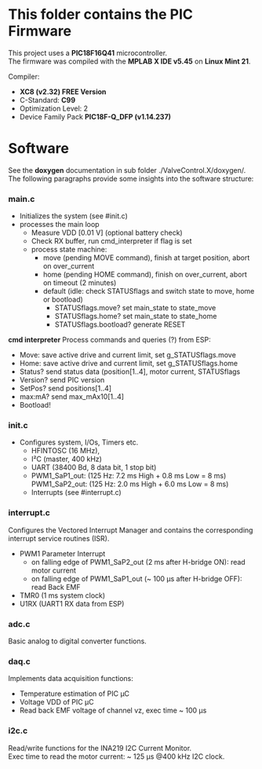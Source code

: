 # This folder contains the PIC Firmware
This project uses a **PIC18F16Q41** microcontroller. <br> 
The firmware was compiled with the **MPLAB X IDE v5.45** on **Linux Mint 21**. <br>

Compiler:
- **XC8 (v2.32) FREE Version**
- C-Standard: **C99**
- Optimization Level: 2
- Device Family Pack **PIC18F-Q_DFP (v1.14.237)**

# Software
See the **doxygen** documentation in sub folder ./ValveControl.X/doxygen/.
The following paragraphs provide some insights into the software structure:

### main.c
- Initializes the system (see #init.c)
- processes the main loop
  - Measure VDD [0.01 V] (optional battery check)
  - Check RX buffer, run cmd_interpreter if flag is set
  - process state machine:
    - move (pending MOVE command), finish at target position, abort on over_current
    - home (pending HOME command), finish on over_current, abort on timeout (2 minutes)
    - default (idle: check STATUSflags and switch state to move, home or bootload)
      - STATUSflags.move? set main_state to state_move
      - STATUSflags.home? set main_state to state_home
      - STATUSflags.bootload? generate RESET

**cmd interpreter**
Process commands and queries (?) from ESP:
  - Move:    save active drive and current limit, set g_STATUSflags.move
  - Home:    save active drive and current limit, set g_STATUSflags.home
  - Status?  send status data (position[1..4], motor current, STATUSflags
  - Version? send PIC version
  - SetPos?  send positions[1..4]
  - max:mA?  send max_mAx10[1..4]
  - Bootload!

### init.c
- Configures system, I/Os, Timers etc.
  - HFINTOSC (16 MHz),
  - I²C (master, 400 kHz)
  - UART (38400 Bd, 8 data bit, 1 stop bit) 
  - PWM1_SaP1_out: (125 Hz: 7.2 ms High + 0.8 ms Low = 8 ms) <br>
    PWM1_SaP2_out: (125 Hz: 2.0 ms High + 6.0 ms Low = 8 ms)
  - Interrupts (see #interrupt.c)

### interrupt.c
Configures the Vectored Interrupt Manager and contains the corresponding 
interrupt service routines (ISR).
  - PWM1 Parameter Interrupt
    - on falling edge of PWM1_SaP2_out (2 ms after H-bridge ON): read motor current
    - on falling edge of PWM1_SaP1_out (~ 100 µs after H-bridge OFF): read Back EMF
  - TMR0 (1 ms system clock)
  - U1RX (UART1 RX data from ESP)

### adc.c
Basic analog to digital converter functions.

### daq.c
Implements data acquisition functions:
- Temperature estimation of PIC µC
- Voltage VDD of PIC µC
- Read back EMF voltage of channel vz, exec time ~ 100 µs

### i2c.c
Read/write functions for the INA219 I2C Current Monitor.<br> 
Exec time to read the motor current: ~ 125 µs @400 kHz I2C clock.
